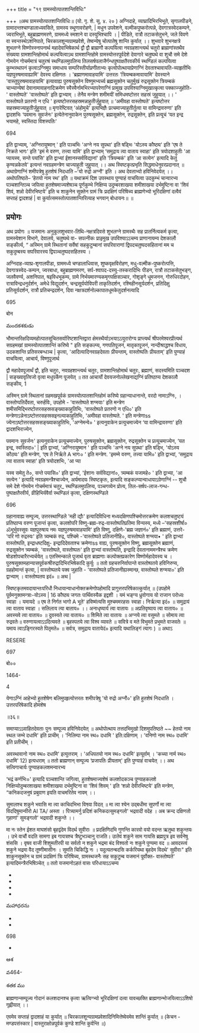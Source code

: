 +++
title = "१९ ग्रामस्योत्पातशान्तिविधिः"

+++
॥अथ ग्रामस्योत्पातशान्तिविधिः॥ (यो. गृ. शे. सू. ४. २० ) अग्निदाहे, व्याघ्रादिभिरभिभूते, सृगालपीडने, ग्रामादन्तश्चाण्डालाध्यवसिते, ग्रामस्य स्थूणावरोहणे, | मधुन उपवेशने, वल्मीकपुष्करोत्पन्ने, देवगात्रस्वेदकम्पने, ज्वराभिभूते, बहुब्राह्मणमरणे, ग्राममध्ये स्मशाने वा दस्युभिश्चापि । | पीडिते, रात्रौ तटाकसेतुभने, जले विवणे वा स्वन्तस्थेऽशनिपाते, चिरकालशून्यग्रामप्रवेशे, तेष्वन्येषु चोत्पातेषु शान्ति कुर्यात् ।। शुभवारे शुभनक्षत्रे शुभलग्ने विष्णोस्स्नापनार्थ महादेवाभिषेकार्थ द्वौ द्वौ ब्राह्मणौ कल्पयित्वा नवग्रहशान्त्यर्थ चतुरो ब्राह्मणांस्तथैव संख्यया ग्रामशान्तिहोमार्थ कल्पयित्वाऽथ ग्रामशान्तिहोमे ग्रामस्योत्तरपूर्वदेशे देवागारे चतुष्पथे वा शुचौ समे देशे गोमयेन गोचर्ममात्रं चतुरश्रं स्थण्डिलमुपलिप्य तिलसर्षपलाजैर्गन्धपुष्पाक्षतैरवकीर्य स्थण्डिलं कल्पयित्वा कुम्भस्थापनं कृत्वाऽग्निमुप समाधाय सम्परिस्तीर्याप्रणीताभ्यः कृत्वोपोत्थायाप्रेणाग्निं देवताश्चावायति-व्याहृतीभिः यज्ञपुरुषमावाह्यामि' देवस्य दक्षिणतः । 'ब्रह्माणमावाहयामि' उत्तरतः 'त्रियम्बकमावायामि' देवस्याने 'वास्तुपुरुषमावाहयामि' इत्यावाह्य पुरुषसूक्तेन विष्णुमभ्यर्च्य ब्रह्मसूक्तेन चतुर्मुखं रुद्रसूक्तेन त्रियम्बकं चाभ्यान्येषां देवानामावाहनादिक्रमेण स्वैस्वैर्नामभिरभ्यापरेणाग्निं प्रामुख उपविश्याग्निमुखात्कृत्वा पक्काज्जुहोति-' वास्तोष्पते' 'वास्तोष्पते' इति द्वाभ्याम् । तेनैव मन्त्रेण शमीमयीं समिधमष्टोत्तर सहस्रं जुहुयात् ।। ' वास्तोष्पते प्रतरणो न एधि ' इत्यष्टोत्तरसहस्रमन्नाहुतीर्जुहुयात् ॥ ‘अमीवहा वास्तोष्पते' इत्यष्टोत्तर सहस्रमाज्याहुतीर्जुहुयात् ॥ मृगारेष्टिवत् 'अंहोमुचे' इत्यभिज्ञैः प्रत्चमाज्याहुतीर्तुत्वा या वामिन्द्रावरुणा' इति द्वादशभिः ‘पवमानः सुवर्जनः' इत्येतेनानुवाकेन पुरुषसूक्तेन, ब्रह्मसूक्तेन, रुद्रसूक्तेन, इति प्रत्यूचं ‘यत इन्द्र भयामहे, स्वस्तिदा विशस्पतिः'

694

इति द्वाभ्याम्, 'अग्निरायुष्मान् ' इति पञ्चभिः 'अग्ने नय सुपथा' इति षड्भिः 'योऽस्य कौष्ठ्य' इति 'एष ते निक्रते भागः' इति 'इमं मे वरुण, तत्त्वा यामि' इति द्वाभ्याम् ‘समुद्राय त्वा वाताय स्वाहा' इति त्रयोदशाहुतीः 'आ प्यायस्व, सन्ते पयांसि' इति द्वाभ्यां ईशानस्सर्वविद्यानां' इति 'त्रियम्बकं' इति ‘आ सत्येन' इत्यादि केतुं कृण्वन्नकेतवे' इत्यन्तं नवग्रहमन्त्रेण चाज्याहुती जुहुयात् ।। अथ स्विष्टकृत्प्रभृति सिद्धमाधेनुवरप्रदानात् ॥ अथाग्रेणाग्निं शमीपत्रेषु हुतशेषं निदधाति –'यो रुद्रो अग्नौ' इति । अथ देवताभ्यो हविनिवेदयेत् ।। अथोपतिष्ठते– ‘हेतयो नाम स्थ' इति ॥ यथाक्रमं दिश उपस्थाय पुण्याहं वाचयित्वा उदकुम्भं चान्वारभ्य पञ्चशान्तिञ्च जपित्वा हुतशेषमाज्यशेषञ्च पूर्णकुम्भे निक्षिप्य उदुम्बरशाखया शमीशाखया दर्भमुष्टिना वा 'शिवं शिवं, शन्नो देवीरभिष्टये' इति च शाकुनेन सूक्तेन ग्रामं त्रिः प्रदक्षिणं परिषिच्य ब्राह्मणेभ्यो भूरिदक्षिणां दत्वैवं सप्ताहं द्वादशाहं | वा कुर्यात्समस्तोत्पातशान्तिरित्याह भगवान् बोधायनः॥ ॥
## प्रयोगः
अथ प्रयोगः ॥ यजमानः अनुकूलशुभवार-तिथि-नक्षत्रदिवसे शुभलग्ने ग्रामस्थैः सह प्रातर्नित्यकर्म कृत्वा, ग्रामस्येशान विभागे, देवालये, चतुष्पथे वा- सपत्नीकः प्राइमुख उपविश्याऽऽचम्य प्राणानायम्य देशकालौ सङ्कीर्त्य, “ अस्मिन् ग्रामे स्थितानां सर्वेषां सहकुटुम्बानां सपरिवाराणां द्विपदचतुष्पदसहितानां मम च सकुदुम्बस्य सपरिवारस्य द्विपञ्चतुष्पदसहितस्य ।

अग्निदाह-व्याघ्र-शृगालपीडा, ग्राममध्ये चण्डालाधिवास, शुष्कवृक्षविरोहण, मधु-वल्मीक-पुष्करोत्पत्ति, देवगात्रस्वेद-कम्पन, ज्वरबाधा, बहुब्राह्मणमरण, सर्प-श्वापद-दस्यु-तस्करादिभिः पीडन, रात्रौ तटाकसेतुभङ्ग, जलवैवर्ण्य, अशनिपात, षइविधभूकम्प, ग्रामे निर्भयमारण्यकमृगपक्षिसञ्चार, गोशृङ्गे धूमजनन, गोरुधिरदोहन, रात्राविन्द्रधनुर्दर्शन, अमेधे विद्युदर्शन, चन्द्रसूर्ययोविपरी ताकृतिदर्शन, रश्मिहीनसूर्यदर्शन, प्रतिदिक्षु प्रतिसूर्यदर्शन, रात्रौ प्रतिचन्द्रदर्शन, दिवा नक्षत्रदर्शनोल्कापातधूमकेतुदर्शनत्यादि

695

बोन

మందకశకుడు

भौमान्तरिक्षदिव्यमहोत्पातसूचितसर्वारिष्टशान्तिद्वारा क्षेमस्थैर्याऽभयाऽऽयुरारोग्य प्राप्त्यर्थं श्रीपरमेश्वरप्रीत्यर्थ सग्रहमखां ग्रामस्योत्पातशान्तिं करिष्ये " इति सङ्कल्प्य, गणपतिपूजनं, मातृकापूजनं, नान्दीश्राद्धश्च विधाय, उदकशान्ति प्रतिसरबन्धञ्च | कृत्वा, 'आदित्यादिनवग्रहदेवताः प्रीयन्ताम्, वास्तोष्पतिः प्रीयताम्' इति पुण्याहं वाचयित्वा, आचार्य, विष्णुपूजार्थ

द्वौ महादेवपूजार्थं द्वौ, इति चतुरः, नवग्रहशान्त्यर्थ चतुरः, ग्रामशान्तिहोमार्थ चतुरः, ब्रह्माणं, सदस्यमिति पञ्चदश | सङ्ख्यावृत्विजो वृत्वा मधुपर्केण पूजयेत् ॥ तत आचार्यो देवयजनोल्लेखनाद्यग्निं प्रतिष्ठाप्य देशकालौ सङ्कीय, 1

अस्मिन् ग्रामे स्थितानां ग्रहमखपूर्वकं ग्रामस्योत्पातशान्तिहोमं करिष्ये ग्रहान्याधानान्ते, वरदो नामाऽग्निः, । वास्तोप्पतिर्देवता, चरुर्हविः, उपहोमे - 'वास्तोष्पते शग्मयाः' इति मन्त्रेण शमीसमिद्भिरष्टोत्तरसहस्रसङ्ख्याकाहुतिभिः, 'वास्तोष्पते प्रतरणो न एधि०' इति मन्त्रेणाऽन्नेनाऽष्टोत्तरसहस्रसइनल्याकाहुतिभिः, 'अमीवहा वास्तोष्पते. ' इति मन्त्रेणाss ज्येनाऽष्टोत्तरसहस्रसङ्ख्याकाहुतिभिः, 'अग्नेमन्वे० ' इत्यनुवाकेन प्रत्युचमाज्येन ‘या वामिन्द्रावरुणा' इति द्वादशभिराज्येन,

पवमानः सुवर्जनः' इत्यनुवाकेन प्रत्यूचमाज्येन, पुरुषसूक्तेन, ब्रह्मसूक्तेन, रुद्रसूक्तेन च प्रत्यूचमाज्येन, ‘यत इन्द्र, स्वस्तिदा०' | इति द्वाभ्यां, ‘अग्निरायुष्मान ' इति पञ्चभिः 'अग्ने नय सुपथा' इति षड्भि, 'योऽस्य कौठ्यः' इति मन्त्रेण, ‘एष ते निर्ऋते A भागः० ' इति मन्त्रेण. 'इमम्मे वरुण, तत्त्वा यामि०' इति द्वाभ्यां, ‘समुद्राय त्या वाताय स्वाहा' इति त्रयोदशभिः, 'आ प्या

यस्व समेतु ते०, सन्ते पयासि०' इति द्वाभ्यां, 'ईशानः सर्वविद्यानां०, त्र्यम्बकं यजामहे० ' इति द्वाभ्या, 'आ सत्येन ' इत्यादि नवग्रहमन्त्रैश्चाज्येन, अर्यमादयः स्विष्टकृतः, इत्यादि सङ्कल्प्यान्वाधायाऽग्रेणाग्निं -- शुचौ समे देशे गोमयेन गोचर्ममात्रं चतुर_ स्थण्डिलमुपलिप्य, पञ्चगव्येन प्रोत्य, तिल-सर्षप-लाज-गन्ध-पुष्पाक्षतैरवीर्य, व्रीहिभिर्यवैर्वा स्थण्डिलं कृत्वा, दक्षिणस्थण्डिले

696

ग्रहानावाह्य सम्पूज्य, उत्तरस्थाण्डिले 'मही द्यौः' इत्यादिविधिना मध्यदक्षिणपश्चिमोत्तरक्रमेण कलशचतुष्टयं प्रतिष्ठाप्य वरुण पूजान्तं कृत्वा, कलशोपरि विष्णु-ब्रह्म-रुद्र-वास्तोष्पतिप्रतिमा विन्यस्य, मध्ये –'सहस्रशीर्षा० ॐभूर्भुवस्सुवः यज्ञपुरुषाय नमः यज्ञपुरुषमावाहयामि' इति विष्णु, दक्षिणे-'ब्रह्म जज्ञानं०' इति ब्रह्माणं, उत्तरे- 'परि णो रुद्रस्यः' इति त्र्यम्बकं रुद्र, पश्चिमे -'वास्तोष्पते प्रतिजानीहि०, वास्तोष्पते शग्मया• ' इति द्वाभ्यां वास्तोष्पति, इन्द्राधष्टदिक्षु- इन्द्रादिदेवताश्च क्रमेणाss वाह्य, पुरुषसूक्तेन विष्णु, ब्रह्मसूक्तेन ब्रह्माणं, रुद्रसूक्तेन त्र्यम्बकं, 'वास्तोष्पते, वास्तोष्पतः' इति द्वाभ्यां वास्तोष्पति, इन्द्रादि देवतानाममन्त्रैश्च क्रमेण षोडशोपचारैरभ्यर्चयेत् ॥ एतस्मिन्काले पूजार्थ वृता ब्राह्मणाः कल्पोक्तप्रकारेण विष्णोर्महादेवस्य च । पुरुषसूक्तमहान्यासपूर्वकश्रीरुद्रादिभिरभिषेकादि कुर्युः ॥ ततो ग्रहचरुनिर्वापान्ते वास्तोष्पतये हविनिरुप्य, ग्रहहोमान्तं कृत्वा, | वास्तोष्पतये पक्व जुहाति - 'वास्तोष्पते प्रतिजानीह्यस्मान्छ, वास्तोष्पते शग्मया०' इति द्वाभ्याम् । वास्तोष्पतय इदं० ॥ अथ |

स्विष्टकृतमवदायान्तःपरिधौ निधायान्वाधानोक्तक्रमेणोपहोमादि प्रागुत्तरपरिषेकात्कुर्यात् ॥ (उपहोमे पूर्वमनुक्तमन्त्राः-योऽस्य | 16 कौष्ठ्य जगतः पार्थिवस्यैक इद्वशी । यमं भङ्ग्य ध्रुवोगाय यो राजान परोध्यः स्वाहा । यमायदे ॥ एष ते निर्गत भागो A भूते' हविष्म॑त्यसि मुश्चममरहसः स्वाहा। निर्ऋत्या इदं० ॥ समुद्राय॑ त्वा वाताय स्वाहा । सलिलाय त्या बाताय० ।। अनाधृष्यार्य त्वा वातायः ॥ अप्रतिवृष्याय त्वा वाताय० ॥ अवस्यवे त्वा वाताय० ॥ दुवस्वते त्या वाताय० ॥ शिमिते त्वा वातायः ॥ अग्नये त्वा वसुमते ॥ सोमाय त्वा रुद्रवतेः॥ वरुणायत्वाऽऽदित्यवते ॥ बृहस्पतये त्वा विश्व व्यावते ॥ सवित्रे व मते विभुमते प्रभुमते वाजवतेः ॥ यमाय त्वाऽङ्गिरस्वते पितृमते० ॥ सर्वत्र, समुद्राय वातायेदं० इत्यादि यथालिङ्गं त्यागः ) ॥ अथाऽ

RESERE

697

बो००

1464-

4

येणाऽग्निं आहेभ्यो हुतशेषेण बलिमुपहृत्योत्तरतः शमीपत्रेषु 'यो रुद्रो अग्नौ०' इति हुतशेषं निदधाति । उत्तरपरिषेकादि होमशेष

॥३६॥

समाप्याऽऽवाहितदेवताः पुनः सम्पूज्य हविनिवेदयेत् ॥ अथोपोत्थाय तत्तदभिमुखो दिशमुपतिष्ठते ~~ हेतयो नाम स्थल जम्भे दधामि' इति प्राचीम् । 'निलिम्पा नाम स्थ० दधामि ' इति:दक्षिणाम् । 'वनिणो नाम स्थ० दधामि' इति प्रतीचीम् ।

अवस्थावानो नाम स्थ० दधामि' इत्युत्तराम् । 'अधिपतयो नाम स्थ० दधामि' इत्यूर्वाम् । 'कच्या नार्म स्थ० दधामि' 12) इत्यधराम् ॥ ततो ब्राह्मणान् सम्पूज्य ‘प्रजापतिः प्रीयताम्' इति पुण्याहं वाचयेत् ।। अथ सत्विगाचार्यः पुण्याहकलशमन्वारभ्य

‘भद्रं कर्णभिः०' इत्यादि पञ्चशान्ति जगित्वा, हुतशेषमाज्यशेषं कलशोदकञ्च पुण्याहकलशे निक्षिप्योदुम्बरशाखया शमीशाखया दर्भमुष्टिना वा 'शिवं शिवम् ' इति ‘शन्नो देवीरभिष्टये' इति मन्त्रेण, “कनिकदजनुषं प्रबुवाण इयति वाचमरितेव नावम् ।।

सुमालश्च शकुने भवासि मा त्वा काचिदभिभा विश्व्या विदत् ॥ मा त्वा श्येन उद्बधीमा सुपर्णो मा त्वा विददिषुमान्वीरो AI TA/ अस्ता । पित्र्यामर्नु प्रदिशं कनिकदत्सुमङ्गलो' भद्रवादी वदेह । अब क्रन्द दक्षिणतो गृहाणां' सुमङ्गलो' भद्रवादी शकुन्ते ।।

मा नः स्तेन ईशत माघशंसो बृहद्वंदेम विदर्थ सुवीराः ॥ प्रदक्षिणिदभि गुणन्ति कारवो वयो वदन्त ऋतुथा शकुन्तयः । उभे वाचौं वदति सामगा इब गायत्रश्च त्रैष्टुभञ्चानु राजति। उातेवं शकुने साम गायसि ब्रह्मपुत्र इव सर्वनेषु शंससि । वृषव वाजी शिशुमतीरपी या सर्वतो न शकुने भद्रमा बंद विश्वतो नः शकुने पुण्यमा वद ॥ आवदस्त्वं शकुने भद्रमा वैद तूष्णीमासीनः । सुमति चिकिद्धि नः । यदुत्यतन्बदसि कर्करियथा बृहदेम विदथे' सुवीराः" इति शाकुनसूक्तेन च ग्रामं प्रदक्षिणं त्रिः परिषिच्य, ग्रामस्थजनैः सह सकुटुम्ब यजमानं पूर्वोक्त- वास्तोष्पते' इत्यादिमन्त्रैरभिषिञ्चेत् ॥ ततो यजमानोऽहतं वासः परिधायाऽऽचम्य

-

-

-

-

మహాధరను

-

-

698

+

ఆశ

వ464-

శతక ము

ब्राह्मणान्सम्पूज्य गोदानं कलशदानश्च कृत्वा ऋत्विग्भ्यो भूरिदक्षिणां दत्वा यावच्छक्ति ब्राह्मणान्भोजयित्वाऽऽशिषो गृह्णीयात् ।।

एवमेव सप्ताहं द्वादशाहं या कुर्यात् ॥ चिरकालशून्यग्रामप्रवेशादिनिमित्तेष्वेवमेव शान्तिं कुर्यात् ॥ (केचन - मण्डपसंस्कार | वास्तुराक्षोन्नपूर्वकं कुण्डे शान्ति कुर्वन्ति ॥)